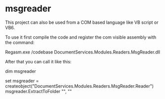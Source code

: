 msgreader
=========

This project can also be used from a COM based language like VB script or VB6.

To use it first compile the code and register the com visible assembly with the command:

Regasm.exe /codebase DocumentServices.Modules.Readers.MsgReader.dll

After that you can call it like this:

dim msgreader

set msgreader = createobject("DocumentServices.Modules.Readers.MsgReader.Reader")
msgreader.ExtractToFolder "<some input msg file>", "<some output folder>"
